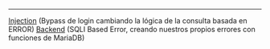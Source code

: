 
----------
[Injection](Maquinas%20De%20Dockerlabs/Maquinas%20Muy%20Fasiles/Injection.md) (Bypass de login cambiando la lógica de la consulta basada en ERROR)
[Backend](Backend.md) (SQLI Based Error, creando nuestros propios errores con funciones de MariaDB)